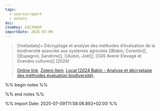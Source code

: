 ```yaml
---
tags:
  - source/report
  - zotero
doi: 
itemKey: CGC3VHSF
importDate: 2025-07-09
---
```

>[!metadata]+
> Décryptage et analyse des méthodes d’évaluation de la biodiversité associée aux systèmes agricoles
> [[Babin, Corentin]], [[Espagnol, Sandrine]], [[Aubin, Joël]], 
> [[GIS Avenir Elevage et Grandes cultures]] (2024)
> 
> [Online link](https://hal.inrae.fr/hal-04921993), [Zotero Item](zotero://select/library/items/CGC3VHSF), [Local (2024 Babin - Analyse et décryptage des méthodes évaluation biodiversité)](file://C:/Users/aburg/Documents/references/zotero/storage/Y2HBHC3M/2024%20Babin%20-%20Analyse%20et%20décryptage%20des%20méthodes%20évaluation%20biodiversité.pdf), 

%% begin notes %%

%% end notes %%

%% Import Date: 2025-07-09T11:58:08.893+02:00 %%
